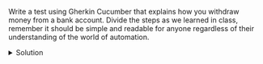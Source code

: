 Write a test using Gherkin Cucumber that explains how you withdraw money from a bank account.
Divide the steps as we learned in class, remember it should be simple and readable for anyone regardless of their understanding of the world of automation.
<details>
  <summary>
    Solution
  </summary>

```Cucumber
Given I have $100 in my checking account
When I withdraw $20 from my checking account
Then I have $80 in my checking account 
```

</details>